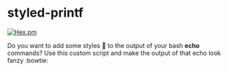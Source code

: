 # styled-printf
[![Hex.pm](https://img.shields.io/hexpm/l/plug.svg?maxAge=2592000&style=flat-square)](https://github.com/bvanhoekelen/terminal-style/blob/master/LICENSE)

Do you want to add some styles 🎨 to the output of your bash **echo** commands? Use this custom script and make the output of that echo look fanzy :bowtie: 
